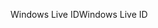<span data-ttu-id="207b6-101">Windows Live ID</span><span class="sxs-lookup"><span data-stu-id="207b6-101">Windows Live ID</span></span>